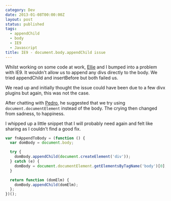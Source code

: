 ```yaml
---
category: Dev
date: 2013-01-08T00:00:00Z
layout: post
status: published
tags:
  - appendChild
  - body
  - IE9
  - Javascript
title: IE9 - document.body.appendChild issue
---
```


Whilst working on some code at work, [Ellie](http://www.twitter.com/exp172) and I bumped into a problem with IE9. It wouldn't allow us to append any divs directly to the body. We tried appendChild and insertBefore but both failed us.

We read up and initially thought the issue could have been due to a few divx plugins but again, this was not the case.

After chatting with [Pedro](https://twitter.com/fritoebola), he suggested that we try using `document.documentElement` instead of the body. The crying then changed from sadness, to happiness.

I whipped up a little snippet that I will probably need again and felt like sharing as I couldn't find a good fix.

```js
var fnAppendToBody = (function () {
  var domBody = document.body;

  try {
    domBody.appendChild(document.createElement('div'));
  } catch (e) {
    domBody = document.documentElement.getElementsByTagName('body')[0];
  }

  return function (domElm) {
    domBody.appendChild(domElm);
  };
})();
```
